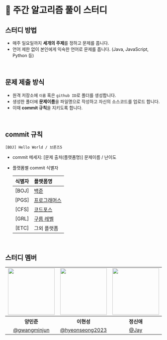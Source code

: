 # 💯 주간 알고리즘 풀이 스터디

## 스터디 방법
- 매주 일요일까지 **세개의 주제**를 정하고 문제를 풉니다.
- 언어 제한 없이 본인에게 익숙한 언어로 문제를 풉니다. (Java, JavaScript, Python 등)

<br/>
  
## 문제 제출 방식
- 원격 저장소에 `이름` 혹은 `github ID`로 폴더를 생성합니다.
- 생성한 폴더에 **문제이름**을 파일명으로 작성하고 자신의 소스코드를 업로드 합니다.
- 이때 **commit 규칙**을 지키도록 합니다.

<br/>

## commit 규칙
``` 
[BOJ] Hello World / 브론즈5
```

- commit 메세지: [문제 출처(플랫폼명)] 문제이름 / 난이도
- 플랫폼별 commit 식별자

  | 식별자 | 플랫폼명 |
  | :--: |:----------------------|
  | [BOJ] | [백준](https://www.acmicpc.net/problemset) |
  | [PGS] | [프로그래머스](https://school.programmers.co.kr/learn/challenges?order=acceptance_asc&levels=0) |
  | [CFS] | [코드포스](https://codeforces.com/problemset) |
  | [GRL] | [구름 레벨](https://level.goorm.io/) |
  | [ETC] | 그외 플랫폼 |


<br/>


## 스터디 멤버
<table>
<tbody>

<tr>
<td align="center"><img src="https://github.com/Clt689/ModernJS_Deepdive/assets/115773895/283a3aa0-9107-4e49-935b-ae1c06ba4e5e" width="150" /></td>
<td align="center"><img src="https://github.com/Clt689/ModernJS_Deepdive/assets/122369935/67a159cc-ce9b-4a1a-b2b7-9e56a886b096" width="150" /></td>
<td align="center"><img src="https://github.com/Clt689/ModernJS_Deepdive/assets/115773895/1f9ea4e9-61dd-4d17-b339-4a2e0dc75f70" width="150" /></td>
</tr>
<tr>
<th align="center">양민준</th>
<th align="center">이현성</th>
<th align="center">정신애</th>
</tr>
<tr>
<td align="center" width="170"><a href="https://github.com/gwangminjun">@gwangminjun</a></td>
<td align="center" width="170"><a href="https://github.com/hyeonseong2023">@hyeonseong2023</a></td>
<td align="center" width="170"><a href="https://github.com/fe-Jay">@Jay</a></td>
</tr>
</tbody>
</table>
